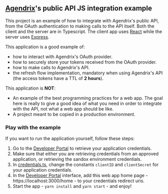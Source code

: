 ## [Agendrix](https://www.agendrix.com/)'s public API JS integration example

This project is an example of how to integrate with Agendrix's public API, from the OAuth authentication to making calls to the API itself. Both the client and the server are in Typescript. The client app uses [React](https://reactjs.org/) while the server uses [Express](https://expressjs.com/).

This application is a good example of:
 - how to interact with Agendrix's OAuth provider.
 - how to securely store your tokens received from the OAuth provider.
 - how to make calls to Agendrix's API.
 - the refresh flow implementation, mandatory when using Agendrix's API (the access tokens have a TTL of **2 hours**).

This application is **NOT**: 
 - An example of the best programming practices for a web app. The goal here is really to give a good idea of what you need in order to integrate with the API, not what a web app should be like.
 - A project meant to be copied in a production environment.

### Play with the example
 
If you want to run the application yourself, follow these steps:
1. Go to the [Developer Portal](https://developers.agendrix.com) to retrieve your application credentials.
1. Make sure that either you are retrieving credentials from an approved application, or retrieving the sandox environment credentials.
1. In [credentials.ts](./shared/credentials.ts), change the constants `clientID` and `clientSecret` for your application credentials.
1. In the [Developer Portal](https://developers.agendrix.com) interface, add this web app home page - https://localhost:3000/home - to your credentials redirect uris. 
1. Start the app - `yarn install` and `yarn start` - and enjoy!
 
